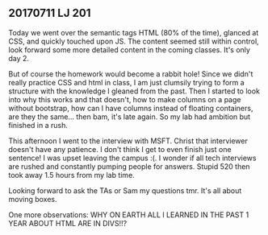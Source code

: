 ## 20170711 LJ 201
Today we went over the semantic tags HTML (80% of the time), glanced at CSS, and quickly touched upon JS. The content seemed still within control, look forward some more detailed content in the coming classes. It's only day 2.

But of course the homework would become a rabbit hole! Since we didn't really practice CSS and html in class, I am just clumsily trying to form a structure with the knowledge I gleaned from the past. Then I started to look into why this works and that doesn't, how to make columns on a page without bootstrap, how can I have columns instead of floating containers, are they the same... then bam, it's late again. So my lab had ambition but finished in a rush.

This afternoon I went to the interview with MSFT. Christ that interviewer doesn't have any patience. I don't think I get to even finish just one sentence! I was upset leaving the campus :(. I wonder if all tech interviews are rushed and constantly pumping people for answers. Stupid 520 then took away 1.5 hours from my lab time.

Looking forward to ask the TAs or Sam my questions tmr. It's all about moving boxes.

One more observations: WHY ON EARTH ALL I LEARNED IN THE PAST 1 YEAR ABOUT HTML ARE IN DIVS!!?
